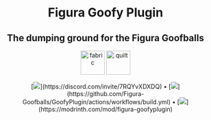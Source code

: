 <h1 align="center">Figura Goofy Plugin</h1>
<h2 align="center">The dumping ground for the Figura Goofballs</h2>
<p align="center">
  <img alt="fabric" height="56" src="https://cdn.jsdelivr.net/npm/@intergrav/devins-badges@3/assets/cozy/supported/fabric_vector.svg">
  <img alt="quilt" height="56" src="https://cdn.jsdelivr.net/npm/@intergrav/devins-badges@3/assets/cozy/supported/quilt_vector.svg">
</p>

<p align="center">
[<img src="https://img.shields.io/discord/1240038278212878436?logo=discord&label=Discord&labelColor=bc9af7&color=a368e6">](https://discord.com/invite/7RQYvXDXDQ) • [<img src="https://img.shields.io/github/actions/workflow/status/Figura-Goofballs/GoofyPlugin/build.yml">](https://github.com/Figura-Goofballs/GoofyPlugin/actions/workflows/build.yml) • [<img src="https://img.shields.io/modrinth/dt/figura-goofyplugin?logo=Modrinth&label=Modrinth&labelColor=aaffaa&color=55ff55">](https://modrinth.com/mod/figura-goofyplugin)
</p>
